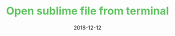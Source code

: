 ---
layout: single
title: <span style="color:#62c462">Open sublime file from terminal</span>
date: 2018-12-12

---